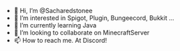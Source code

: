 - 👋 Hi, I’m @Sacharedstonee
- 👀 I’m interested in Spigot, Plugin, Bungeecord, Bukkit ...
- 🌱 I’m currently learning Java
- 💞️ I’m looking to collaborate on MinecraftServer
- 📫 How to reach me. At Discord!

<!---
Sacharedstonee/Sacharedstonee is a ✨ special ✨ repository because its `README.md` (this file) appears on your GitHub profile.
You can click the Preview link to take a look at your changes.
--->
